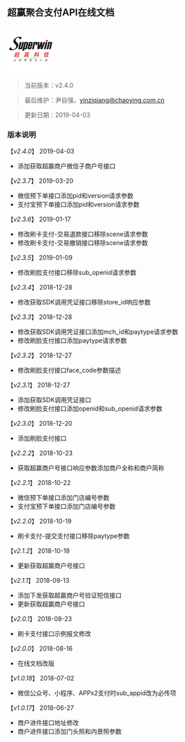 ## 超赢聚合支付API在线文档

[![超赢科技](/assets/logo.png)](http://pos.cn/ "超赢科技")

> 当前版本：v2.4.0

> 最后维护：尹自强，yinziqiang@chaoying.com.cn

> 更新日期：2019-04-03

### 版本说明

【*v2.4.0*】 2019-04-03
* 添加获取超赢商户微信子商户号接口

【*v2.3.7*】 2019-03-20
* 微信预下单接口添加pid和version请求参数
* 支付宝预下单接口添加pid和version请求参数

【*v2.3.6*】 2019-01-17
* 修改刷卡支付-交易退款接口移除scene请求参数
* 修改刷卡支付-交易撤销接口移除scene请求参数

【*v2.3.5*】 2019-01-09
* 修改刷脸支付接口移除sub_openid请求参数

【*v2.3.4*】 2018-12-28
* 修改获取SDK调用凭证接口移除store_id响应参数

【*v2.3.3*】 2018-12-28
* 修改获取SDK调用凭证接口添加mch_id和paytype请求参数
* 修改刷脸支付接口添加paytype请求参数

【*v2.3.2*】 2018-12-27
* 修改刷脸支付接口face_code参数描述

【*v2.3.1*】 2018-12-27
* 添加获取SDK调用凭证接口
* 修改刷脸支付接口添加openid和sub_openid请求参数

【*v2.3.0*】 2018-12-20
* 添加刷脸支付接口

【*v2.2.2*】 2018-10-23
* 获取超赢商户号接口响应参数添加商户全称和商户简称

【*v2.2.1*】 2018-10-22
* 微信预下单接口添加门店编号参数
* 支付宝预下单接口添加门店编号参数

【*v2.2.0*】 2018-10-19
* 刷卡支付-提交支付接口移除paytype参数

【*v2.1.2*】 2018-10-18
* 更新获取超赢商户号接口

【*v2.1.1*】 2018-09-13
* 添加下发获取超赢商户号验证短信接口
* 更新获取超赢商户号接口

【*v2.0.1*】 2018-08-23
* 刷卡支付接口示例报文修改

【*v2.0.0*】 2018-08-16
* 在线文档改版

【*v1.0.18*】 2018-07-02
* 微信公众号、小程序、APPx2支付时sub_appid改为必传项

【*v1.0.17*】 2018-06-27
* 商户进件接口地址修改
* 商户进件接口添加门头照和内景照参数
